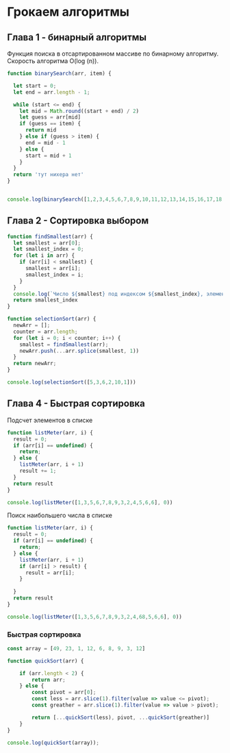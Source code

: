 # Грокаем алгоритмы


## Глава 1 - бинарный алгоритмы


Функция поиска в отсартированном массиве по бинарному алгоритму. Скорость алгоритма O(log (n)).

```javascript
function binarySearch(arr, item) {

  let start = 0;
  let end = arr.length - 1;

  while (start <= end) {
    let mid = Math.round((start + end) / 2)
    let guess = arr[mid]
    if (guess == item) {
      return mid
    } else if (guess > item) {
      end = mid - 1
    } else {
      start = mid + 1
    }
  }
  return 'тут нихера нет'
}


console.log(binarySearch([1,2,3,4,5,6,7,8,9,10,11,12,13,14,15,16,17,18,19,20], 19))
```


## Глава 2 - Сортировка выбором


```javascript
function findSmallest(arr) {
  let smallest = arr[0];
  let smallest_index = 0;
  for (let i in arr) {
    if (arr[i] < smallest) {
      smallest = arr[i];
      smallest_index = i;
    }
  }
  console.log(`Число ${smallest} под индексом ${smallest_index}, элементов в массиве осталось ${arr.length}`)
  return smallest_index
}

function selectionSort(arr) {
  newArr = [];
  counter = arr.length;
  for (let i = 0; i < counter; i++) {
    smallest = findSmallest(arr);
    newArr.push(...arr.splice(smallest, 1))
  }
  return newArr;
}

console.log(selectionSort([5,3,6,2,10,1]))
```

## Глава 4 - Быстрая сортировка


Подсчет элементов в списке

```javascript
function listMeter(arr, i) {
  result = 0;
  if (arr[i] == undefined) {
    return;
  } else {
    listMeter(arr, i + 1) 
    result += 1;
  }
  return result
}

console.log(listMeter([1,3,5,6,7,8,9,3,2,4,5,6,6], 0))
```


Поиск наибольшего числа в списке


```javascript
function listMeter(arr, i) {
  result = 0;
  if (arr[i] == undefined) {
    return;
  } else {
    listMeter(arr, i + 1)
    if (arr[i] > result) {
      result = arr[i];
    } 
    
  }
  return result
}

console.log(listMeter([1,3,5,6,7,8,9,3,2,4,68,5,6,6], 0))
```


### Быстрая сортировка


```javascript
const array = [49, 23, 1, 12, 6, 8, 9, 3, 12]

function quickSort(arr) {

    if (arr.length < 2) {
        return arr;
    } else {
        const pivot = arr[0];
        const less = arr.slice(1).filter(value => value <= pivot);
        const greather = arr.slice(1).filter(value => value > pivot);

        return [...quickSort(less), pivot, ...quickSort(greather)]
    }
}
  
console.log(quickSort(array));
```




